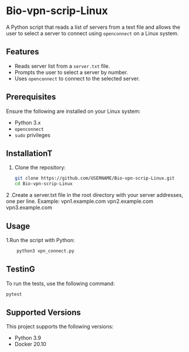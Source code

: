 # Bio-vpn-scrip-Linux

A Python script that reads a list of servers from a text file and allows the user to select a server to connect using `openconnect` on a Linux system.

## Features

- Reads server list from a `server.txt` file.
- Prompts the user to select a server by number.
- Uses `openconnect` to connect to the selected server.

## Prerequisites

Ensure the following are installed on your Linux system:

- Python 3.x
- `openconnect`
- `sudo` privileges

## InstallationT

1. Clone the repository:

   ```bash
   git clone https://github.com/USERNAME/Bio-vpn-scrip-Linux.git
   cd Bio-vpn-scrip-Linux
2 .Create a server.txt file in the root directory with your server addresses, one per line.
Example:
vpn1.example.com
vpn2.example.com
vpn3.example.com

## Usage
1.Run the script with Python:
```bash
	python3 vpn_connect.py 
```
## TestinG

To run the tests, use the following command:
```bash
pytest
```

## Supported Versions

This project supports the following versions:
- Python 3.9
- Docker 20.10





